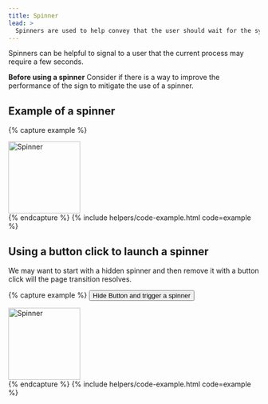 ```yaml
---
title: Spinner
lead: >
  Spinners are used to help convey that the user should wait for the system to resolve.
---
```


Spinners can be helpful to signal to a user that the current process may require a few seconds.

**Before using a spinner** Consider if there is  a way to improve the performance of the sign to mitigate the use of a spinner.

## Example of a spinner

{% capture example %}
<div class="lg-spinner">
    <div>
        <img src="{{ site.baseurl }}/assets/img/spinner.gif" srcset="{{ site.baseurl }}/assets/img/spinner@2x.gif" width="144" height="144" class="text-middle" alt="Spinner" />
    </div>
</div>
{% endcapture %}
{% include helpers/code-example.html code=example %}

## Using a button click to launch a spinner

We may want to start with a hidden spinner and then remove it with a button click will the page transition resolves. 

{% capture example %}
<button class="usa-button__lg-invokeSpinner">Hide Button and trigger a spinner</button>
<div class="lg-spinner lg-spinner--hidden" id="spinner-id">
    <div>
        <img src="{{ site.baseurl }}/assets/img/spinner.gif" srcset="{{ site.baseurl }}/assets/img/spinner@2x.gif" width="144" height="144" class="text-middle" alt="Spinner" />
    </div>
</div>
{% endcapture %}
{% include helpers/code-example.html code=example %}
